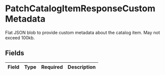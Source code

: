 # PatchCatalogItemResponseCustomMetadata

Flat JSON blob to provide custom metadata about the catalog item. May not exceed 100kb.


## Fields

| Field       | Type        | Required    | Description |
| ----------- | ----------- | ----------- | ----------- |